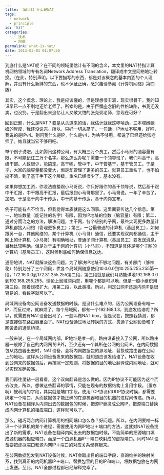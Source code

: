 ```yaml
---
title: 【What】什么是NAT
tags:
  - network
  - principle
id: '537'
categories:
  - - 技术
    - 网络
permalink: what-is-nat/
date: 2013-02-01 01:07:50
---
```


到底什么是NAT呢？在不同的领域里估计有不同的含义，本文里的NAT特指计算机网络领域的专有名词Network Address Translation，翻译成中文是网络地址转换。（在此，特别声明，以下要描写的东西，都是对该概念的基本内涵的个人理解，并没有什么新鲜的东西，也不保证正确，感兴趣请参阅《计算机网络》第四版）
<!-- more -->
其实，这个概念，理论上，我是应该懂的，但是理想很丰满，现实很骨干，我的知识早已一点不剩地还给老师了。所幸的是，由于巨蟹座念旧的性格缺陷，书我还没卖，也没扔。于是翻出来追忆让人又敬又怕的张尧弼老师，您现在可好？

回到正题，什么是NAT？要是从头道来的话，我估计就我这啰嗦劲，三本塔嫩鲍姆的厚度，我还没说完。所以，只好一切从简了。一句话，IP地址不够用，好吧，我说的是IPv4。别问我什么是IP，什么是v4，为啥不够用，都说了已经还给张老师了。姑且就当它不够用吧。

举个例子说吧，比如腾讯这种公司，有大概三万个员工，然后小马哥的脑容量有限，不可能记住三万个名字。那么怎么办呢？需要一个领导班子，我们叫高干，高级干部。人数很少，能搞定。高干呢，管中干，中干管基干，基干管员工。于是乎，大家的脑容量都没变大，但是却管理了更多的员工。就算员工重名了，也不怕搞不清，到了基干手下这个层级，重名已经很少了，基本没有。

如果你想加工资，你没法直接跟小马哥说，你只好跟你的基干领导说，然后基干跟中干汇报，中干跟高干汇报，最后报到小马哥那里了。小马哥说，一年了辛苦了，加吧。于是高干向中干传达，中干向基干传达，基干向你宣布。

例子可能有点不恰当，但我觉得本质就是这么回事。这里面要传达几个信息。第一，地址数量（能记住的名字）有限，因为IP地址的位数（脑容量）有限；第二，通过分而治之的方法，解决问题，主干网，各个级别的子网，最终实现更多数量计算机都接入网络（管理更多员工）；第三，一台最普通的计算机（基层员工），如何跟另一台，其他网络的，某个计算机（小马哥）通信，还要实现双向都通信，主干网上的计算机（小马哥）有明确地址，普通子网计算机（基层员工）要发送消息，目标比较明确，但是对于主干网的计算机（小马哥），不知道是具体是哪个子网的计算机（基层员工），这时候到底如何确保信息送达。

通俗地讲，NAT就解决这些问题。为了解决IP地址不够地问题，有关部门（够神秘）特别划分了三个网段，供各个局域网随意使用10.0.0.0到10.255.255.255第一段，172.16.0.0到172.31.255.255第二段，第三段就是我们耳熟能详地192.168.0.0到192.168.255.255。理论上局域网内部，用哪个都是可以地，但是一般小组织用第三段，随着规模扩大，用第二段，以此类推。所以，判定公网IP还是内网IP是很容易的，看数字就可以了。

局域网设备向公网设备发送数据的时候，是没什么难点的，因为公网设备有唯一IP，而反过来，就麻烦了，每个局域网，都有一个192.168.1.3，到底发给谁呢？所以，就需要有NAT设备出马了，一般叫做NAT box，但是现在，按照我猜测，都是直接做在路由器里面了。NAT设备通过地址转换的方式，贯通了公网设备和子网设备的通信桥梁。

一般来说，在一个局域网内部，IP地址是唯一的。路由设备接入了公网，所以路由器一般除了自己的内网网关IP外，至少还有一个其所在公网的公网IP。在内网数据包从路由器出去时，NAT设备，会将内网数据包的源地址，替换成路由器在公网上的地址。这样从公网设备发来的数据包，就知道应该发给谁了。NAT设备在收到公网来的数据包后，再按照一定规则，将数据的目的地址翻译成内网地址，就可以实现准确投递。

我们再往里钻一层看看，这个双向翻译是怎么做的。因为IP协议不可能因为这个而去改变，所以，想做这些翻译的事情，只能在现有的数据结构上复用字段。（蛋疼啊）被利用的字段，其实就是端口字段。使用TCP协议和UDP协议时候，都需要绑定一个端口，从而数据包才能正确的在源机器和目的机器的进程间传递。所以，NAT设备在翻译从内网出去的数据包的时候，把源IP替换成公网IP，把源端口替换成内网计算机的相应端口，这样就可以了。

那么，碰巧两台内网计算机用的相同端口怎么办？好问题。所以，在内网要唯一标识一个计算机的某个进程，需要使用内网IP地址＋端口的方法，这就对NAT设备提出了新的需求，NAT设备在翻译内网出去的数据包时候，不能简单的把源端口填成源机器的相应端口，而是一个由源机器IP＋端口映射成的虚拟端口。同时NAT设备要把虚拟端口和源内网IP＋端口的对应关系储存起来。

在公网数据包发到NAT设备时候，NAT会取出目的端口字段，查询维护的映射关系，找到真正的内网机器IP＋端口，替换包里的目的IP和端口，将数据包放在内网上发送。至此，NAT全部过程都已经解释完毕了。